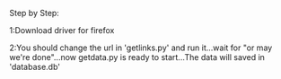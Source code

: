 Step by Step:

  1:Download driver for firefox
  
  2:You should change the url in 'getlinks.py' and run it...wait for "or may we're done"...now getdata.py is ready to start...The data will saved in 'database.db'
